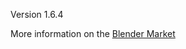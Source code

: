 Version 1.6.4

More information on the <a href='https://cgcookiemarkets.com/all-products/name-panel/'>Blender Market</a>
